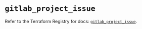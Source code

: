 # `gitlab_project_issue`

Refer to the Terraform Registry for docs: [`gitlab_project_issue`](https://registry.terraform.io/providers/gitlabhq/gitlab/18.2.0/docs/resources/project_issue).
